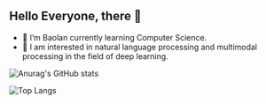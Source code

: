 ## Hello Everyone, there 👋
- 🔭 I’m Baolan currently learning Computer Science.
- 🌱 I am interested in natural language processing and multimodal processing in the field of deep learning.

![Anurag's GitHub stats](https://github-readme-stats.vercel.app/api?username=BaolanChen)

![Top Langs](https://github-readme-stats.vercel.app/api/top-langs/?username=BaolanChen)


<!--
**BaolanChen/BaolanChen** is a ✨ _special_ ✨ repository because its `README.md` (this file) appears on your GitHub profile.

Here are some ideas to get you started:

- 🔭 I’m currently working on ...
- 🌱 I’m currently learning ...
- 👯 I’m looking to collaborate on ...
- 🤔 I’m looking for help with ...
- 💬 Ask me about ...
- 📫 How to reach me: ...
- 😄 Pronouns: ...
- ⚡ Fun fact: ...
-->
